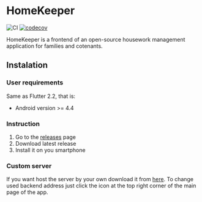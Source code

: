 
# HomeKeeper
![CI](https://github.com/Zjonn/HomeKeeper/workflows/CI/badge.svg) [![codecov](https://codecov.io/gh/Zjonn/HomeKeeper/branch/main/graph/badge.svg?token=DWQNZHRVE3)](https://codecov.io/gh/Zjonn/HomeKeeper)

HomeKeeper is a frontend of an open-source housework management application for families and cotenants.

## Instalation

### User requirements
Same as Flutter 2.2, that is:
- Android version >= 4.4

### Instruction
1. Go to the [releases](https://github.com/Zjonn/HomeKeeper/releases) page
2. Download latest release
3. Install it on you smartphone

### Custom server
If you want host the server by your own download it from [here](https://github.com/MariuszBielecki288728/HomeKeeper-backend).
To change used backend address just click the icon at the top right corner of the main page of the app.
